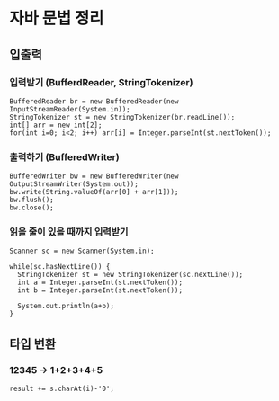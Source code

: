 ﻿# 자바 문법 정리

## 입출력

### 입력받기 (BufferdReader, StringTokenizer)
```
BufferedReader br = new BufferedReader(new InputStreamReader(System.in));
StringTokenizer st = new StringTokenizer(br.readLine());
int[] arr = new int[2];
for(int i=0; i<2; i++) arr[i] = Integer.parseInt(st.nextToken());
```

### 출력하기 (BufferedWriter)
```
BufferedWriter bw = new BufferedWriter(new OutputStreamWriter(System.out));
bw.write(String.valueOf(arr[0] + arr[1]));
bw.flush();
bw.close();
```

### 읽을 줄이 있을 때까지 입력받기
```
Scanner sc = new Scanner(System.in);

while(sc.hasNextLine()) {
  StringTokenizer st = new StringTokenizer(sc.nextLine());
  int a = Integer.parseInt(st.nextToken());
  int b = Integer.parseInt(st.nextToken());
  
  System.out.println(a+b);
}
```

## 타입 변환

### 12345 -> 1+2+3+4+5
```
result += s.charAt(i)-'0';
```
